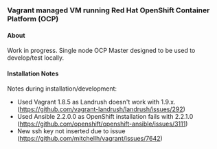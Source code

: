 ### Vagrant managed VM running Red Hat OpenShift Container Platform (OCP)

#### About

Work in progress. Single node OCP Master designed to be used to develop/test locally.

#### Installation Notes

Notes during installation/development:

* Used Vagrant 1.8.5 as Landrush doesn't work with 1.9.x. (https://github.com/vagrant-landrush/landrush/issues/292)
* Used Ansible 2.2.0.0 as OpenShift installation fails with 2.2.1.0 (https://github.com/openshift/openshift-ansible/issues/3111)
* New ssh key not inserted due to issue (https://github.com/mitchellh/vagrant/issues/7642)
